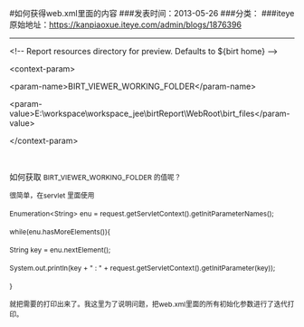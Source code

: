 #如何获得web.xml里面的<context-param>内容
###发表时间：2013-05-26
###分类：
###iteye原始地址：<a href="https://kanpiaoxue.iteye.com/admin/blogs/1876396" target="_blank">https://kanpiaoxue.iteye.com/admin/blogs/1876396</a>

---

<div class="iteye-blog-content-contain" style="font-size: 14px;"> 
 <p>&lt;!-- Report resources directory for preview. Defaults to ${birt home} --&gt;</p> 
 <p>&lt;context-param&gt;</p> 
 <p>&lt;param-name&gt;BIRT_VIEWER_WORKING_FOLDER&lt;/param-name&gt;</p> 
 <p>&lt;param-value&gt;E:\workspace\workspace_jee\birtReport\WebRoot\birt_files&lt;/param-value&gt;</p> 
 <p>&lt;/context-param&gt;</p> 
 <p>&nbsp;</p> 
 <p>如何获取&nbsp;<span style="font-size: 12px; line-height: 1.5;">BIRT_VIEWER_WORKING_FOLDER 的值呢？</span></p> 
 <p><span style="font-size: 12px; line-height: 1.5;">很简单，在servlet 里面使用&nbsp;</span></p> 
 <p><span style="font-size: 12px; line-height: 18px;">Enumeration&lt;String&gt; enu = request.getServletContext().getInitParameterNames();</span></p> 
 <p><span style="font-size: 12px; line-height: 18px;">while(enu.hasMoreElements()){</span></p> 
 <p><span style="font-size: 12px; line-height: 18px;">String key = enu.nextElement();</span></p> 
 <p><span style="font-size: 12px; line-height: 18px;">System.out.println(key + " : " + request.getServletContext().getInitParameter(key));</span></p> 
 <p><span style="font-size: 12px; line-height: 18px;">}</span></p> 
 <p><span style="font-size: 12px; line-height: 18px;">就把需要的打印出来了。我这里为了说明问题，把web.xml里面的所有初始化参数进行了迭代打印。</span></p> 
</div>